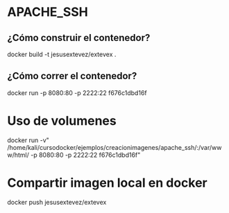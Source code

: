 # APACHE_SSH

## ¿Cómo construir el contenedor?
docker build -t jesusextevez/extevex .

## ¿Cómo correr el contenedor?
docker run -p 8080:80 -p 2222:22 f676c1dbd16f

# Uso de volumenes
docker run -v" /home/kali/cursodocker/ejemplos/creacionimagenes/apache_ssh/:/var/www/html/ -p 8080:80 -p 2222:22 f676c1dbd16f"

# Compartir imagen local en docker
docker push jesusextevez/extevex
